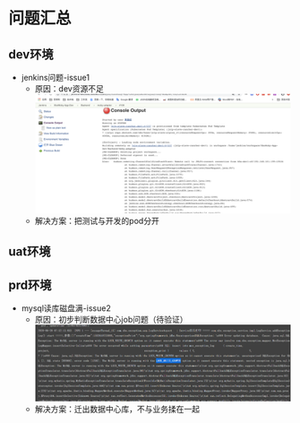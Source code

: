 # 问题汇总

## dev环境

- jenkins问题-issue1
  - 原因：dev资源不足
    ![avatar](./img/issue1.png)
  - 解决方案：把测试与开发的pod分开

## uat环境

## prd环境

- mysql读库磁盘满-issue2
  - 原因：初步判断数据中心job问题（待验证）
  ![avatar](./img/issue2.png)
  - 解决方案：迁出数据中心库，不与业务揉在一起
  